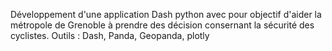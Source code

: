 Développement d'une application Dash python avec pour objectif d'aider la métropole de Grenoble à prendre des décision consernant la sécurité des cyclistes. 
Outils : Dash, Panda, Geopanda, plotly
